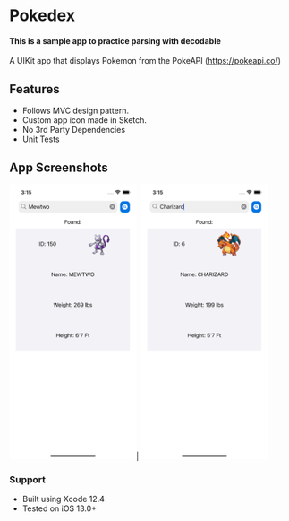 # Pokedex
#### This is a sample app to practice parsing with decodable

A UIKit app that displays Pokemon from the PokeAPI (https://pokeapi.co/)

## Features

- Follows MVC design pattern.
- Custom app icon made in Sketch. 
- No 3rd Party Dependencies
- Unit Tests

## App Screenshots

<img src="imgs/ss1.png" width="45%" height="45%">| <img src="imgs/ss2.png" width="45%" height="45%"> 

### Support 
- Built using Xcode 12.4
- Tested on iOS 13.0+ 
